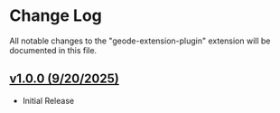 # Change Log

All notable changes to the "geode-extension-plugin" extension will be documented in this file.

## [v1.0.0 (9/20/2025)](https://github.com/frenchfrysays3/geode-extension-plugin/releases/v1.0.0)
- Initial Release